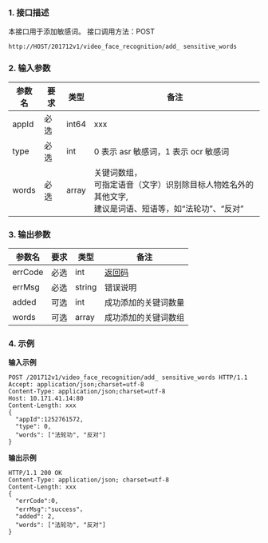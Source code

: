 ### 1. 接口描述
本接口用于添加敏感词。
接口调用方法：POST
```
http://HOST/201712v1/video_face_recognition/add_ sensitive_words
```


### 2. 输入参数

|参数名 |	要求|	类型 	|备注|
|-----------|------|-------|------|
|appId 	|必选	|int64|	xxx|
|type|	必选	|int	|0 表示 asr 敏感词，1 表示 ocr 敏感词|
|words	|必选|	array	|关键词数组，<br>可指定语音（文字）识别除目标人物姓名外的其他文字,<br>建议是词语、短语等，如“法轮功”、“反对”


### 3. 输出参数

|参数名 |	要求|	类型 |	备注|
|---------|--------|-------|-------|
|errCode 	|必选|	int	|[返回码](https://cloud.tencent.com/document/product/1015/31186#.E8.BF.94.E5.9B.9E.E7.A0.81.E8.AF.B4.E6.98.8E)|
|errMsg |	必选	|string|	错误说明|
|added	|可选|	int	|成功添加的关键词数量|
|words	|可选	|array	|成功添加的关键词数组|


### 4. 示例
**输入示例**
```
POST /201712v1/video_face_recognition/add_ sensitive_words HTTP/1.1
Accept: application/json;charset=utf-8
Content-Type: application/json;charset=utf-8
Host: 10.171.41.14:80
Content-Length: xxx
{
  "appId":1252761572,
  "type": 0,
  "words": ["法轮功", "反对"]
}
```

**输出示例**
```
HTTP/1.1 200 OK
Content-Type: application/json; charset=utf-8
Content-Length: xxx
{
  "errCode":0,
  "errMsg":"success"，
  "added": 2,
  "words": ["法轮功", "反对"]
}
```
